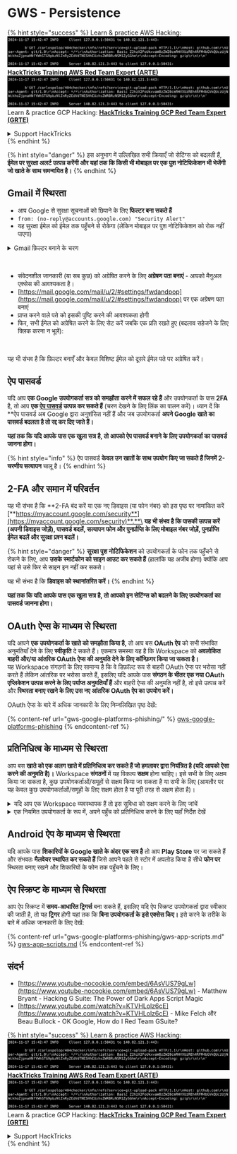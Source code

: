 # GWS - Persistence

{% hint style="success" %}
Learn & practice AWS Hacking:<img src="../../.gitbook/assets/image (1).png" alt="" data-size="line">[**HackTricks Training AWS Red Team Expert (ARTE)**](https://training.hacktricks.xyz/courses/arte)<img src="../../.gitbook/assets/image (1).png" alt="" data-size="line">\
Learn & practice GCP Hacking: <img src="../../.gitbook/assets/image (2).png" alt="" data-size="line">[**HackTricks Training GCP Red Team Expert (GRTE)**<img src="../../.gitbook/assets/image (2).png" alt="" data-size="line">](https://training.hacktricks.xyz/courses/grte)

<details>

<summary>Support HackTricks</summary>

* Check the [**subscription plans**](https://github.com/sponsors/carlospolop)!
* **Join the** 💬 [**Discord group**](https://discord.gg/hRep4RUj7f) or the [**telegram group**](https://t.me/peass) or **follow** us on **Twitter** 🐦 [**@hacktricks\_live**](https://twitter.com/hacktricks\_live)**.**
* **Share hacking tricks by submitting PRs to the** [**HackTricks**](https://github.com/carlospolop/hacktricks) and [**HackTricks Cloud**](https://github.com/carlospolop/hacktricks-cloud) github repos.

</details>
{% endhint %}

{% hint style="danger" %}
इस अनुभाग में उल्लिखित सभी क्रियाएँ जो सेटिंग्स को बदलती हैं, **ईमेल पर सुरक्षा अलर्ट उत्पन्न करेंगी और यहां तक कि किसी भी मोबाइल पर एक पुश नोटिफिकेशन भी भेजेंगी जो खाते के साथ समन्वयित है।**
{% endhint %}

## **Gmail में स्थिरता**

* आप Google से सुरक्षा सूचनाओं को छिपाने के लिए **फिल्टर बना सकते हैं**
* `from: (no-reply@accounts.google.com) "Security Alert"`
* यह सुरक्षा ईमेल को ईमेल तक पहुँचने से रोकेगा (लेकिन मोबाइल पर पुश नोटिफिकेशन को रोक नहीं पाएगा)

<details>

<summary>Gmail फ़िल्टर बनाने के चरण</summary>

(निर्देश [**यहां**](https://support.google.com/mail/answer/6579) से)

1. [Gmail](https://mail.google.com/) खोलें।
2. शीर्ष पर खोज बॉक्स में, खोज विकल्प दिखाने के लिए क्लिक करें ![photos tune](https://lh3.googleusercontent.com/cD6YR\_YvqXqNKxrWn2NAWkV6tjJtg8vfvqijKT1\_9zVCrl2sAx9jROKhLqiHo2ZDYTE=w36) .
3. अपने खोज मानदंड दर्ज करें। यदि आप यह जांचना चाहते हैं कि आपकी खोज सही ढंग से काम कर रही है, तो **Search** पर क्लिक करके देखें कि कौन से ईमेल दिखाई देते हैं।
4. खोज विंडो के नीचे, **Create filter** पर क्लिक करें।
5. चुनें कि आप फ़िल्टर से क्या करना चाहते हैं।
6. **Create filter** पर क्लिक करें।

अपने वर्तमान फ़िल्टर की जांच करें (उन्हें हटाने के लिए) [https://mail.google.com/mail/u/0/#settings/filters](https://mail.google.com/mail/u/0/#settings/filters) पर

</details>

<figure><img src="../../.gitbook/assets/image (331).png" alt=""><figcaption></figcaption></figure>

* संवेदनशील जानकारी (या सब कुछ) को अग्रेषित करने के लिए **अग्रेषण पता बनाएं** - आपको मैनुअल एक्सेस की आवश्यकता है।
* [https://mail.google.com/mail/u/2/#settings/fwdandpop](https://mail.google.com/mail/u/2/#settings/fwdandpop) पर एक अग्रेषण पता बनाएं
* प्राप्त करने वाले पते को इसकी पुष्टि करने की आवश्यकता होगी
* फिर, सभी ईमेल को अग्रेषित करने के लिए सेट करें जबकि एक प्रति रखते हुए (बदलाव सहेजने के लिए क्लिक करना न भूलें):

<figure><img src="../../.gitbook/assets/image (332).png" alt=""><figcaption></figcaption></figure>

यह भी संभव है कि फ़िल्टर बनाएँ और केवल विशिष्ट ईमेल को दूसरे ईमेल पते पर अग्रेषित करें।

## ऐप पासवर्ड

यदि आप **एक Google उपयोगकर्ता सत्र को समझौता करने में सफल रहे हैं** और उपयोगकर्ता के पास **2FA** है, तो आप **एक [**ऐप पासवर्ड**](https://support.google.com/accounts/answer/185833?hl=en) उत्पन्न कर सकते हैं** (चरण देखने के लिए लिंक का पालन करें)। ध्यान दें कि **ऐप पासवर्ड अब Google द्वारा अनुशंसित नहीं हैं और जब उपयोगकर्ता **अपने Google खाते का पासवर्ड बदलता है तो रद्द कर दिए जाते हैं।**

**यहां तक कि यदि आपके पास एक खुला सत्र है, तो आपको ऐप पासवर्ड बनाने के लिए उपयोगकर्ता का पासवर्ड जानना होगा।**

{% hint style="info" %}
ऐप पासवर्ड **केवल उन खातों के साथ उपयोग किए जा सकते हैं जिनमें 2-चरणीय सत्यापन** चालू है।
{% endhint %}

## 2-FA और समान में परिवर्तन

यह भी संभव है कि **2-FA बंद करें या एक नए डिवाइस (या फोन नंबर) को इस पृष्ठ पर नामांकित करें [**https://myaccount.google.com/security**](https://myaccount.google.com/security)**.**\
**यह भी संभव है कि पासकी उत्पन्न करें (अपनी डिवाइस जोड़ें), पासवर्ड बदलें, सत्यापन फोन और पुनर्प्राप्ति के लिए मोबाइल नंबर जोड़ें, पुनर्प्राप्ति ईमेल बदलें और सुरक्षा प्रश्न बदलें।**

{% hint style="danger" %}
**सुरक्षा पुश नोटिफिकेशन** को उपयोगकर्ता के फोन तक पहुँचने से रोकने के लिए, आप **उसके स्मार्टफोन को साइन आउट कर सकते हैं** (हालांकि यह अजीब होगा) क्योंकि आप यहां से उसे फिर से साइन इन नहीं कर सकते।

यह भी संभव है कि **डिवाइस को स्थानांतरित करें।**
{% endhint %}

**यहां तक कि यदि आपके पास एक खुला सत्र है, तो आपको इन सेटिंग्स को बदलने के लिए उपयोगकर्ता का पासवर्ड जानना होगा।**

## OAuth ऐप्स के माध्यम से स्थिरता

यदि आपने **एक उपयोगकर्ता के खाते को समझौता किया है,** तो आप बस **OAuth ऐप** को सभी संभावित अनुमतियाँ देने के लिए **स्वीकृति** दे सकते हैं। एकमात्र समस्या यह है कि Workspace को **अवलोकित बाहरी और/या आंतरिक OAuth ऐप्स की अनुमति देने के लिए कॉन्फ़िगर किया जा सकता है।**\
यह Workspace संगठनों के लिए सामान्य है कि वे डिफ़ॉल्ट रूप से बाहरी OAuth ऐप्स पर भरोसा नहीं करते हैं लेकिन आंतरिक पर भरोसा करते हैं, इसलिए यदि आपके पास **संगठन के भीतर एक नया OAuth एप्लिकेशन उत्पन्न करने के लिए पर्याप्त अनुमतियाँ हैं** और बाहरी ऐप्स की अनुमति नहीं है, तो इसे उत्पन्न करें और **स्थिरता बनाए रखने के लिए उस नए आंतरिक OAuth ऐप का उपयोग करें।**

OAuth ऐप्स के बारे में अधिक जानकारी के लिए निम्नलिखित पृष्ठ देखें:

{% content-ref url="gws-google-platforms-phishing/" %}
[gws-google-platforms-phishing](gws-google-platforms-phishing/)
{% endcontent-ref %}

## प्रतिनिधित्व के माध्यम से स्थिरता

आप बस **खाते को एक अलग खाते में प्रतिनिधित्व कर सकते हैं जो हमलावर द्वारा नियंत्रित है (यदि आपको ऐसा करने की अनुमति है)।** Workspace **संगठनों** में यह विकल्प **सक्षम** होना चाहिए। इसे सभी के लिए अक्षम किया जा सकता है, कुछ उपयोगकर्ताओं/समूहों से सक्षम किया जा सकता है या सभी के लिए (आमतौर पर यह केवल कुछ उपयोगकर्ताओं/समूहों के लिए सक्षम होता है या पूरी तरह से अक्षम होता है)।

<details>

<summary>यदि आप एक Workspace व्यवस्थापक हैं तो इस सुविधा को सक्षम करने के लिए जांचें</summary>

(जानकारी [दस्तावेज़ों से कॉपी की गई](https://support.google.com/a/answer/7223765))

आपके संगठन के लिए एक व्यवस्थापक के रूप में (उदाहरण के लिए, आपका कार्य या स्कूल), आप नियंत्रित करते हैं कि क्या उपयोगकर्ता अपने Gmail खाते तक पहुँच को प्रतिनिधित्व कर सकते हैं। आप सभी को अपने खाते को प्रतिनिधित्व करने का विकल्प दे सकते हैं। या, केवल कुछ विभागों के लोगों को प्रतिनिधित्व सेट करने की अनुमति दें। उदाहरण के लिए, आप:

* अपने Gmail खाते पर एक प्रशासनिक सहायक को प्रतिनिधि के रूप में जोड़ सकते हैं ताकि वे आपकी ओर से ईमेल पढ़ और भेज सकें।
* एक समूह, जैसे कि आपकी बिक्री विभाग, को समूहों में प्रतिनिधि के रूप में जोड़ सकते हैं ताकि सभी को एक Gmail खाते तक पहुँच मिल सके।

उपयोगकर्ता केवल उसी संगठन में दूसरे उपयोगकर्ता को प्रतिनिधित्व कर सकते हैं, चाहे उनका डोमेन या उनका संगठनात्मक इकाई कुछ भी हो।

#### प्रतिनिधित्व सीमाएँ और प्रतिबंध

* **उपयोगकर्ताओं को अपने मेलबॉक्स तक पहुँच देने के लिए एक Google समूह को अनुमति दें** विकल्प: इस विकल्प का उपयोग करने के लिए, इसे प्रतिनिधित्व किए गए खाते के OU और प्रत्येक समूह सदस्य के OU के लिए सक्षम किया जाना चाहिए। जिन समूह के सदस्य एक OU में हैं जिसमें यह विकल्प सक्षम नहीं है, वे प्रतिनिधित्व किए गए खाते तक पहुँच नहीं सकते।
* सामान्य उपयोग के साथ, 40 प्रतिनिधि एक ही समय में एक Gmail खाते तक पहुँच सकते हैं। एक या अधिक प्रतिनिधियों द्वारा औसत से अधिक उपयोग इस संख्या को कम कर सकता है।
* स्वचालित प्रक्रियाएँ जो अक्सर Gmail तक पहुँचती हैं, वे भी एक ही समय में एक खाते तक पहुँचने वाले प्रतिनिधियों की संख्या को कम कर सकती हैं। इन प्रक्रियाओं में APIs या ब्राउज़र एक्सटेंशन शामिल हैं जो अक्सर Gmail तक पहुँचते हैं।
* एक ही Gmail खाता 1,000 अद्वितीय प्रतिनिधियों का समर्थन करता है। समूहों में एक समूह एक प्रतिनिधि के रूप में सीमा की ओर गिनती करता है।
* प्रतिनिधित्व Gmail खाते की सीमाओं को नहीं बढ़ाता है। प्रतिनिधि उपयोगकर्ताओं वाले Gmail खातों में मानक Gmail खाता सीमाएँ और नीतियाँ होती हैं। विवरण के लिए, [Gmail सीमाएँ और नीतियाँ](https://support.google.com/a/topic/28609) पर जाएँ।

#### चरण 1: अपने उपयोगकर्ताओं के लिए Gmail प्रतिनिधित्व चालू करें

**शुरू करने से पहले:** कुछ उपयोगकर्ताओं के लिए सेटिंग लागू करने के लिए, उनके खातों को एक [संगठनात्मक इकाई](https://support.google.com/a/topic/1227584) में डालें।

1.  [साइन इन करें](https://admin.google.com/) अपने [Google व्यवस्थापक कंसोल](https://support.google.com/a/answer/182076) में।

एक _व्यवस्थापक खाते_ का उपयोग करके साइन इन करें, न कि अपने वर्तमान खाते CarlosPolop@gmail.com
2. व्यवस्थापक कंसोल में, मेनू पर जाएँ ![](https://storage.googleapis.com/support-kms-prod/JxKYG9DqcsormHflJJ8Z8bHuyVI5YheC0lAp)![और फिर](https://storage.googleapis.com/support-kms-prod/Th2Tx0uwPMOhsMPn7nRXMUo3vs6J0pto2DTn)![](https://storage.googleapis.com/support-kms-prod/ocGtUSENh4QebLpvZcmLcNRZyaTBcolMRSyl) **ऐप्स**![और फिर](https://storage.googleapis.com/support-kms-prod/Th2Tx0uwPMOhsMPn7nRXMUo3vs6J0pto2DTn)**Google Workspace**![और फिर](https://storage.googleapis.com/support-kms-prod/Th2Tx0uwPMOhsMPn7nRXMUo3vs6J0pto2DTn)**Gmail**![और फिर](https://storage.googleapis.com/support-kms-prod/Th2Tx0uwPMOhsMPn7nRXMUo3vs6J0pto2DTn)**उपयोगकर्ता सेटिंग्स**।
3. यदि आप सेटिंग को सभी पर लागू करना चाहते हैं, तो शीर्ष संगठनात्मक इकाई को चयनित छोड़ दें। अन्यथा, एक बच्चे [संगठनात्मक इकाई](https://support.google.com/a/topic/1227584) का चयन करें।
4. **Mail delegation** पर क्लिक करें।
5. **उपयोगकर्ताओं को अपने मेलबॉक्स तक पहुँच को अन्य उपयोगकर्ताओं को प्रतिनिधित्व करने की अनुमति दें** बॉक्स को चेक करें।
6. (वैकल्पिक) उपयोगकर्ताओं को यह निर्दिष्ट करने की अनुमति देने के लिए कि उनके खाते से भेजे गए प्रतिनिधि संदेशों में कौन सी प्रेषक जानकारी शामिल है, **उपयोगकर्ताओं को इस सेटिंग को अनुकूलित करने की अनुमति दें** बॉक्स को चेक करें।
7. प्रतिनिधियों द्वारा भेजे गए संदेशों में शामिल प्रेषक जानकारी के लिए एक विकल्प चुनें:
* **खाते के मालिक और प्रतिनिधि को दिखाएँ जिसने ईमेल भेजा**—संदेशों में Gmail खाते के मालिक और प्रतिनिधि के ईमेल पते शामिल होते हैं।
* **केवल खाते के मालिक को दिखाएँ**—संदेशों में केवल Gmail खाते के मालिक का ईमेल पता शामिल होता है। प्रतिनिधि का ईमेल पता शामिल नहीं होता है।
8. (वैकल्पिक) उपयोगकर्ताओं को समूहों में एक समूह को प्रतिनिधि के रूप में जोड़ने की अनुमति देने के लिए, **उपयोगकर्ताओं को अपने मेलबॉक्स तक पहुँच देने के लिए एक Google समूह को अनुमति दें** बॉक्स को चेक करें।
9. **सहेजें** पर क्लिक करें। यदि आपने एक बच्चे संगठनात्मक इकाई को कॉन्फ़िगर किया है, तो आप एक माता संगठनात्मक इकाई की सेटिंग्स को **उत्तराधिकार** या **ओवरराइड** कर सकते हैं।
10. (वैकल्पिक) अन्य संगठनात्मक इकाइयों के लिए Gmail प्रतिनिधित्व चालू करने के लिए, चरण 3–9 को दोहराएँ।

परिवर्तन में 24 घंटे तक का समय लग सकता है लेकिन आमतौर पर अधिक तेजी से होते हैं। [अधिक जानें](https://support.google.com/a/answer/7514107)

#### चरण 2: उपयोगकर्ताओं को अपने खातों के लिए प्रतिनिधियों को सेट करने दें

जब आप प्रतिनिधित्व चालू करते हैं, तो आपके उपयोगकर्ता अपने Gmail सेटिंग्स में जाकर प्रतिनिधियों को असाइन करते हैं। प्रतिनिधि तब उपयोगकर्ता की ओर से संदेश पढ़, भेज और प्राप्त कर सकते हैं।

विवरण के लिए, उपयोगकर्ताओं को [ईमेल पर प्रतिनिधित्व और सहयोग](https://support.google.com/a/users/answer/138350) पर निर्देशित करें।

</details>

<details>

<summary>एक नियमित उपयोगकर्ता के रूप में, अपने पहुँच को प्रतिनिधित्व करने के लिए यहाँ निर्देश देखें</summary>

(जानकारी [**दस्तावेज़ों से कॉपी की गई**](https://support.google.com/mail/answer/138350))

आप अधिकतम 10 प्रतिनिधियों को जोड़ सकते हैं।

यदि आप अपने कार्य, स्कूल या अन्य संगठन के माध्यम से Gmail का उपयोग कर रहे हैं:

* आप अपने संगठन के भीतर अधिकतम 1000 प्रतिनिधियों को जोड़ सकते हैं।
* सामान्य उपयोग के साथ, 40 प्रतिनिधि एक ही समय में एक Gmail खाते तक पहुँच सकते हैं।
* यदि आप स्वचालित प्रक्रियाओं का उपयोग करते हैं, जैसे APIs या ब्राउज़र एक्सटेंशन, तो कुछ प्रतिनिधि एक ही समय में एक Gmail खाते तक पहुँच सकते हैं।

1. अपने कंप्यूटर पर, [Gmail](https://mail.google.com/) खोलें। आप Gmail ऐप से प्रतिनिधियों को नहीं जोड़ सकते।
2. शीर्ष दाएं कोने में, सेटिंग्स पर क्लिक करें ![Settings](https://lh3.googleusercontent.com/p3J-ZSPOLtuBBR\_ofWTFDfdgAYQgi8mR5c76ie8XQ2wjegk7-yyU5zdRVHKybQgUlQ=w36-h36) ![और फिर](https://lh3.googleusercontent.com/3\_l97rr0GvhSP2XV5OoCkV2ZDTIisAOczrSdzNCBxhIKWrjXjHucxNwocghoUa39gw=w36-h36) **See all settings**.
3. **Accounts and Import** या **Accounts** टैब पर क्लिक करें।
4. "अपने खाते तक पहुँच देने के लिए अनुमति दें" अनुभाग में, **Add another account** पर क्लिक करें। यदि आप अपने कार्य या स्कूल के माध्यम से Gmail का उपयोग कर रहे हैं, तो आपके संगठन द्वारा ईमेल प्रतिनिधित्व को प्रतिबंधित किया जा सकता है। यदि आप इस सेटिंग को नहीं देखते हैं, तो अपने व्यवस्थापक से संपर्क करें।
* यदि आप अपने खाते तक पहुँच देने के लिए अनुमति नहीं देखते हैं, तो यह प्रतिबंधित है।
5.  उस व्यक्ति का ईमेल पता दर्ज करें जिसे आप जोड़ना चाहते हैं। यदि आप अपने कार्य, स्कूल या अन्य संगठन के माध्यम से Gmail का उपयोग कर रहे हैं, और आपके व्यवस्थापक इसकी अनुमति देते हैं, तो आप एक समूह का ईमेल पता दर्ज कर सकते हैं। इस समूह का आपके संगठन के समान डोमेन होना चाहिए। समूह के बाहरी सदस्यों को प्रतिनिधित्व पहुँच से वंचित किया जाता है।\
\
**महत्वपूर्ण:** यदि आप जिस खाते को प्रतिनिधित्व करते हैं वह एक नया खाता है या पासवर्ड रीसेट किया गया है, तो व्यवस्थापक को पहले साइन इन करते समय पासवर्ड बदलने की आवश्यकता को बंद करना होगा।

* [जानें कि एक व्यवस्थापक उपयोगकर्ता कैसे बना सकता है](https://support.google.com/a/answer/33310)।
* [जानें कि एक व्यवस्थापक पासवर्ड कैसे रीसेट कर सकता है](https://support.google.com/a/answer/33319)।

6\. **Next Step** पर क्लिक करें ![और फिर](https://lh3.googleusercontent.com/QbWcYKta5vh\_4-OgUeFmK-JOB0YgLLoGh69P478nE6mKdfpWQniiBabjF7FVoCVXI0g=h36) **Send email to grant access**.

आपने जिस व्यक्ति को जोड़ा है, उसे पुष्टि करने के लिए एक ईमेल प्राप्त होगा। निमंत्रण एक सप्ताह के बाद समाप्त हो जाता है।

यदि आपने एक समूह जोड़ा है, तो सभी समूह के सदस्य बिना पुष्टि किए प्रतिनिधि बन जाएंगे।

नोट: प्रतिनिधित्व प्रभावी होने में 24 घंटे तक का समय लग सकता है।

</details>

## Android ऐप के माध्यम से स्थिरता

यदि आपके पास **शिकारियों के Google खाते के अंदर एक सत्र है** तो आप **Play Store** पर जा सकते हैं और संभवतः **मैलवेयर स्थापित कर सकते हैं** जिसे आपने पहले से स्टोर में अपलोड किया है सीधे **फोन पर** स्थिरता बनाए रखने और शिकारियों के फोन तक पहुँचने के लिए।

## **ऐप स्क्रिप्ट के माध्यम से स्थिरता**

आप ऐप स्क्रिप्ट में **समय-आधारित ट्रिगर्स** बना सकते हैं, इसलिए यदि ऐप स्क्रिप्ट उपयोगकर्ता द्वारा स्वीकार की जाती है, तो यह **ट्रिगर** होगी यहां तक कि **बिना उपयोगकर्ता के इसे एक्सेस किए।** इसे करने के तरीके के बारे में अधिक जानकारी के लिए देखें:

{% content-ref url="gws-google-platforms-phishing/gws-app-scripts.md" %}
[gws-app-scripts.md](gws-google-platforms-phishing/gws-app-scripts.md)
{% endcontent-ref %}

## संदर्भ

* [https://www.youtube-nocookie.com/embed/6AsVUS79gLw](https://www.youtube-nocookie.com/embed/6AsVUS79gLw) - Matthew Bryant - Hacking G Suite: The Power of Dark Apps Script Magic
* [https://www.youtube.com/watch?v=KTVHLolz6cE](https://www.youtube.com/watch?v=KTVHLolz6cE) - Mike Felch और Beau Bullock - OK Google, How do I Red Team GSuite?

{% hint style="success" %}
Learn & practice AWS Hacking:<img src="../../.gitbook/assets/image (1).png" alt="" data-size="line">[**HackTricks Training AWS Red Team Expert (ARTE)**](https://training.hacktricks.xyz/courses/arte)<img src="../../.gitbook/assets/image (1).png" alt="" data-size="line">\
Learn & practice GCP Hacking: <img src="../../.gitbook/assets/image (2).png" alt="" data-size="line">[**HackTricks Training GCP Red Team Expert (GRTE)**<img src="../../.gitbook/assets/image (2).png" alt="" data-size="line">](https://training.hacktricks.xyz/courses/grte)

<details>

<summary>Support HackTricks</summary>

* Check the [**subscription plans**](https://github.com/sponsors/carlospolop)!
* **Join the** 💬 [**Discord group**](https://discord.gg/hRep4RUj7f) or the [**telegram group**](https://t.me/peass) or **follow** us on **Twitter** 🐦 [**@hacktricks\_live**](https://twitter.com/hacktricks\_live)**.**
* **Share hacking tricks by submitting PRs to the** [**HackTricks**](https://github.com/carlospolop/hacktricks) and [**HackTricks Cloud**](https://github.com/carlospolop/hacktricks-cloud) github repos.

</details>
{% endhint %}
